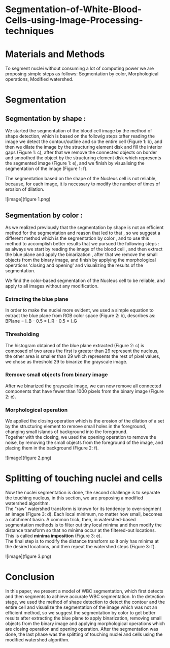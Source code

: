# Segmentation-of-White-Blood-Cells-using-Image-Processing-techniques

Materials and Methods
=====================

To segment nuclei without consuming a lot of computing power we are
proposing simple steps as follows: Segmentation by color, Morphological
operations, Modified watershed.

Segmentation
============

Segmentation by shape :
-----------------------

We started the segmentation of the blood cell image by the method of
shape detection, which is based on the followig steps :after reading the
image we detect the contour/outline and so the entire cell (Figure 1:
b), and then we dilate the image by the structuring element disk and
fill the interior gaps (Figure 1: c), after that we remove the connected
objects on border and smoothed the object by the structuring element
disk which represents the segmented image (Figure 1: e), and we finish
by visualising the segmentation of the image (Figure 1: f).

The segmentation based on the shape of the Nucleus cell is not reliable,
because, for each image, it is necessary to modify the number of times
of erosion of dilation.

![image](figure 1.png)

Segmentation by color :
-----------------------

As we realized previously that the segmentation by shape is not an
efficient method for the segmentation and reason that led to that , so
we suggest a different method which is the segmentation by color , and
to use this method to accomplish better results that we pursued the
following steps : as always we start by reading the image of the blood
cell , and then extract the blue plane and apply the binarization ,
after that we remove the small objects from the binary image, and finish
by applying the morphological operations 'closing and opening' and
visualizing the results of the segmentation.

We find the color-based segmentation of the Nucleus cell to be reliable,
and apply to all images without any modification.

### Extracting the blue plane

In order to make the nuclei more evident, we used a simple equation to
extract the blue plane from RGB color space (Figure 2: b), describes as:
BPlane = I_B  - 0.5 * I_R - 0.5 * I_G

### Thresholding

The histogram obtained of the blue plane extracted (Figure 2: c) is
composed of two areas the first is greater than 29 represent the
nucleus, the other area is smaller than 29 which represents the rest of
pixel values, we chose as threshold 29 to binarize the grayscale image.

### Remove small objects from binary image

After we binarized the grayscale image, we can now remove all connected
components that have fewer than 1000 pixels from the binary image
(Figure 2: e).

### Morphological operation

We applied the closing operation which is the erosion of the dilation of
a set by the structuring element to remove small holes in the
foreground, changing small islands of background into the foreground.\
Together with the closing, we used the opening operation to remove the
noise, by removing the small objects from the foreground of the image,
and placing them in the background (Figure 2: f).

![image](figure 2.png)

Splitting of touching nuclei and cells
======================================

Now the nuclei segmentation is done, the second challenge is to separate
the touching nucleus, in this section, we are proposing a modified
watershed algorithm.\
The \"raw\" watershed transform is known for its tendency to
over-segment an image (Figure 3: d). Each local minimum, no matter how
small, becomes a catchment basin. A common trick, then, in
watershed-based segmentation methods is to filter out tiny local minima
and then modify the distance transform so that no minima occur at the
filtered-out locations. This is called **minima imposition** (Figure 3:
e).\
The final step is to modify the distance transform so it only has minima
at the desired locations, and then repeat the watershed steps (Figure 3:
f).

![image](figure 3.png)

Conclusion
==========

In this paper, we present a model of WBC segmentation, which first
detects and then segments to achieve accurate WBC segmentation. In the
detection stage, we used the method of shape detection to detect the
contour and the entire cell and visualize the segmentation of the image
which was not an efficient method, so we suggest the segmentation by
color to get better results after extracting the blue plane to apply
binarization, removing small objects from the binary image and applying
morphological operations which are closing operation and opening
operation. After the segmentation was done, the last phase was the
splitting of touching nuclei and cells using the modified watershed
algorithm.
